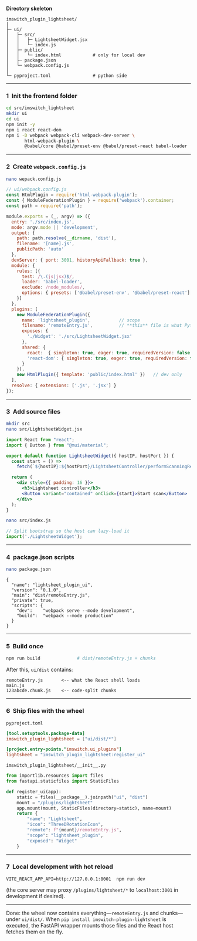 **Directory skeleton**

```
imswitch_plugin_lightsheet/
│
├─ ui/
│   ├─ src/
│   │   ├─ LightsheetWidget.jsx
│   │   └─ index.js
│   ├─ public/
│   │   └─ index.html            # only for local dev
│   ├─ package.json
│   └─ webpack.config.js
│
└─ pyproject.toml                # python side
```

---

### 1  Init the frontend folder

```bash
cd src/imswitch_lightsheet
mkdir ui
cd ui
npm init -y
npm i react react-dom
npm i -D webpack webpack-cli webpack-dev-server \
       html-webpack-plugin \
       @babel/core @babel/preset-env @babel/preset-react babel-loader
```

---

### 2  Create `webpack.config.js`

```bash
nano wepack.config.js
```
```js
// ui/webpack.config.js
const HtmlPlugin = require('html-webpack-plugin');
const { ModuleFederationPlugin } = require('webpack').container;
const path = require('path');

module.exports = (_, argv) => ({
  entry: './src/index.js',
  mode: argv.mode || 'development',
  output: {
    path: path.resolve(__dirname, 'dist'),
    filename: '[name].js',
    publicPath: 'auto'
  },
  devServer: { port: 3001, historyApiFallback: true },
  module: {
    rules: [{
      test: /\.(js|jsx)$/,
      loader: 'babel-loader',
      exclude: /node_modules/,
      options: { presets: ['@babel/preset-env', '@babel/preset-react'] }
    }]
  },
  plugins: [
    new ModuleFederationPlugin({
      name: 'lightsheet_plugin',           // scope
      filename: 'remoteEntry.js',          // **this** file is what Python serves
      exposes: {
        './Widget': './src/LightsheetWidget.jsx'
      },
      shared: { 
        react:  { singleton: true, eager: true, requiredVersion: false },
        'react-dom': { singleton: true, eager: true, requiredVersion: false }
      }
    }),
    new HtmlPlugin({ template: 'public/index.html' })   // dev only
  ],
  resolve: { extensions: ['.js', '.jsx'] }
});
```

---

### 3  Add source files

```bash
mkdir src
nano src/LightsheetWidget.jsx
```

```jsx
import React from "react";
import { Button } from "@mui/material";

export default function LightsheetWidget({ hostIP, hostPort }) {
  const start = () =>
    fetch(`${hostIP}:${hostPort}/LightsheetController/performScanningRecording`);

  return (
    <div style={{ padding: 16 }}>
      <h3>Lightsheet controller</h3>
      <Button variant="contained" onClick={start}>Start scan</Button>
    </div>
  );
}
```

```bash 
nano src/index.js
```


```js
// Split bootstrap so the host can lazy‑load it
import('./LightsheetWidget');
```

---

### 4  package.json scripts

```bash
nano package.json
```

```jsonc
{
  "name": "lightsheet_plugin_ui",
  "version": "0.1.0",
  "main": "dist/remoteEntry.js",
  "private": true,
  "scripts": {
    "dev":    "webpack serve --mode development",
    "build":  "webpack --mode production"
  }
}
```

---

### 5  Build once

```bash
npm run build              # dist/remoteEntry.js + chunks
```

After this, `ui/dist` contains:

```
remoteEntry.js       <-- what the React shell loads
main.js
123abcde.chunk.js    <-- code‑split chunks
```

---

### 6  Ship files with the wheel

`pyproject.toml`

```toml
[tool.setuptools.package-data]
imswitch_plugin_lightsheet = ["ui/dist/*"]

[project.entry-points."imswitch.ui_plugins"]
lightsheet = "imswitch_plugin_lightsheet:register_ui"
```

`imswitch_plugin_lightsheet/__init__.py`

```python
from importlib.resources import files
from fastapi.staticfiles import StaticFiles

def register_ui(app):
    static = files(__package__).joinpath("ui", "dist")
    mount = "/plugins/lightsheet"
    app.mount(mount, StaticFiles(directory=static), name=mount)
    return {
        "name": "Lightsheet",
        "icon": "ThreeDRotationIcon",
        "remote": f"{mount}/remoteEntry.js",
        "scope": "lightsheet_plugin",
        "exposed": "Widget"
    }
```

---

### 7  Local development with hot reload

```
VITE_REACT_APP_API=http://127.0.0.1:8001  npm run dev
```

(the core server may proxy `/plugins/lightsheet/*` to `localhost:3001` in development if desired).

---

Done: the wheel now contains everything—`remoteEntry.js` and chunks—under `ui/dist/`.
When `pip install imswitch‑plugin‑lightsheet` is executed, the FastAPI wrapper mounts those files and the React host fetches them on the fly.
